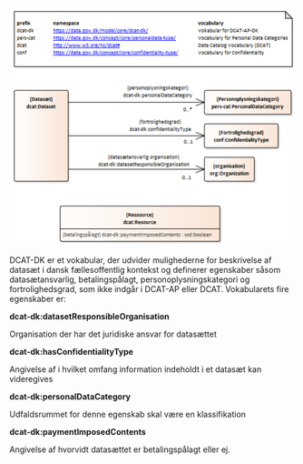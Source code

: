 

<p><a href="DCAT-DK 1.0.png"><img src="DCAT-DK 1.0.png" alt="Vokabularet som UML-diagram"/></a></p>

DCAT-DK er et vokabular, der udvider mulighederne for beskrivelse af datasæt i dansk fællesoffentlig kontekst og definerer egenskaber såsom datasætansvarlig, betalingspålagt, personoplysningskategori og fortrolighedsgrad, som ikke indgår i DCAT-AP eller DCAT.
Vokabularets fire egenskaber er:

**dcat-dk:datasetResponsibleOrganisation**

Organisation der har det juridiske ansvar for datasættet

**dcat-dk:hasConfidentialityType**

Angivelse af i hvilket omfang information indeholdt i et datasæt kan videregives

**dcat-dk:personalDataCategory**

Udfaldsrummet for denne egenskab skal være en klassifikation

**dcat-dk:paymentImposedContents**

Angivelse af hvorvidt datasættet er betalingspålagt eller ej. 

